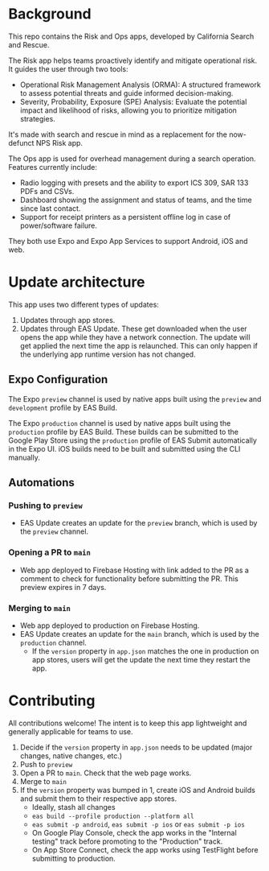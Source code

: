 
# Background
This repo contains the Risk and Ops apps, developed by California Search and Rescue.

The Risk app helps teams proactively identify and mitigate operational risk. It guides the user through two tools:
- Operational Risk Management Analysis (ORMA): A structured framework to assess potential threats and guide informed decision-making.
- Severity, Probability, Exposure (SPE) Analysis: Evaluate the potential impact and likelihood of risks, allowing you to prioritize mitigation strategies.

It's made with search and rescue in mind as a replacement for the now-defunct NPS Risk app.

The Ops app is used for overhead management during a search operation. Features currently include:
- Radio logging with presets and the ability to export ICS 309, SAR 133 PDFs and CSVs.
- Dashboard showing the assignment and status of teams, and the time since last contact.
- Support for receipt printers as a persistent offline log in case of power/software failure.

They both use Expo and Expo App Services to support Android, iOS and web.

# Update architecture
This app uses two different types of updates:

1. Updates through app stores.
2. Updates through EAS Update. These get downloaded when the user opens the app while they have a network connection. The update will get applied the next time the app is relaunched. This can only happen if the underlying app runtime version has not changed.

## Expo Configuration
The Expo `preview` channel is used by native apps built using the `preview` and `development` profile by EAS Build.

The Expo `production` channel is used by native apps built using the `production` profile by EAS Build. These builds can be submitted to the Google Play Store using the `production` profile of EAS Submit automatically in the Expo UI. iOS builds need to be built and submitted using the CLI manually.

## Automations
### Pushing to `preview`
- EAS Update creates an update for the `preview` branch, which is used by the `preview` channel.

### Opening a PR to `main`
- Web app deployed to Firebase Hosting with link added to the PR as a comment to check for functionality before submitting the PR. This preview expires in 7 days.

### Merging to `main`
- Web app deployed to production on Firebase Hosting.
- EAS Update creates an update for the `main` branch, which is used by the `production` channel.
  - If the `version` property in `app.json` matches the one in production on app stores, users will get the update the next time they restart the app.

# Contributing
All contributions welcome! The intent is to keep this app lightweight and generally applicable for teams to use.
1. Decide if the `version` property in `app.json` needs to be updated (major changes, native changes, etc.)
2. Push to `preview`
3. Open a PR to `main`. Check that the web page works.
4. Merge to `main`
5. If the `version` property was bumped in 1, create iOS and Android builds and submit them to their respective app stores.
    - Ideally, stash all changes
    - `eas build --profile production --platform all`
    - `eas submit -p android`, `eas submit -p ios` or  `eas submit -p ios`
    - On Google Play Console, check the app works in the "Internal testing" track before promoting to the "Production" track.
    - On App Store Connect, check the app works using TestFlight before submitting to production.